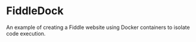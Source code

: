 # FiddleDock
An example of creating a Fiddle website using Docker containers to isolate code execution.
